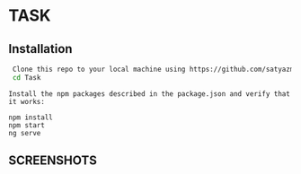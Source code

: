 # TASK

## Installation 
```bash
 Clone this repo to your local machine using https://github.com/satyazmx/CREO
 cd Task
```
```
Install the npm packages described in the package.json and verify that it works:

npm install
npm start
ng serve 
```
 
 ## SCREENSHOTS
 
 
